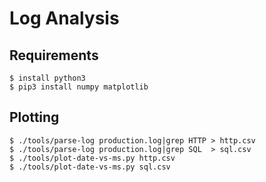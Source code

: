 Log Analysis
============

## Requirements

```
$ install python3
$ pip3 install numpy matplotlib
```

## Plotting

```
$ ./tools/parse-log production.log|grep HTTP > http.csv
$ ./tools/parse-log production.log|grep SQL  > sql.csv
$ ./tools/plot-date-vs-ms.py http.csv
$ ./tools/plot-date-vs-ms.py sql.csv
```
